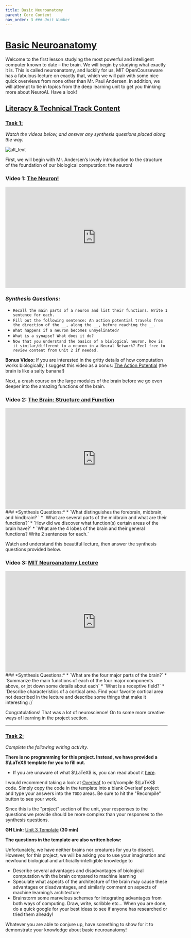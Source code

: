 ```yaml
---
title: Basic Neuroanatomy
parent: Core Content
nav_order: 3 ### Unit Number
---
```


# <u>Basic Neuroanatomy</u>

Welcome to the first lesson studying the most powerful and intelligent computer known to date – the brain. We will begin by studying what exactly it is. This is called neuroanatomy, and luckily for us, MIT OpenCourseware has a fabulous lecture on exactly that, which we will pair with some nice quick overviews from none other than Mr. Paul Andersen. In addition, we will attempt to tie in topics from the deep learning unit to get you thinking more about NeuroAI. Have a look!

## <u>Literacy & Technical Track Content</u>

### **<u>Task 1:</u>** 

*Watch the videos below, and answer any synthesis questions placed along the way.*

![alt_text](../assets/unit3/brain_diagram.png "image_tooltip")

First, we will begin with Mr. Andersen’s lovely introduction to the structure of the foundation of our biological computation: the neuron!
### **Video 1:** [The Neuron!](https://www.youtube.com/watch?v=HZh0A-lWSmY) 
<div class="center">
    <iframe width="560" height="315" src="https://www.youtube-nocookie.com/embed/HZh0A-lWSmY?si=udg_eqQ4V8Z3MsQG" title="YouTube video player" frameborder="0" allow="accelerometer; autoplay; clipboard-write; encrypted-media; gyroscope; picture-in-picture; web-share" referrerpolicy="strict-origin-when-cross-origin" allowfullscreen></iframe>
</div>

### *Synthesis Questions:*
* `Recall the main parts of a neuron and list their functions. Write 1 sentence for each.`
* `Fill out the following sentence: An action potential travels from the direction of the __, along the __, before reaching the __.`
* `What happens if a neuron becomes unmyelinated?`
* `What is a synapse? What does it do?`
* `Now that you understand the basics of a biological neuron, how is it similar/different to a neuron in a Neural Network? Feel free to review content from Unit 2 if needed.`

**Bonus Video:** If you are interested in the gritty details of how computation works biologically, I suggest this video as a bonus: [The Action Potential](https://www.youtube.com/watch?v=HYLyhXRp298) (the brain is like a salty banana!)

Next, a crash course on the large modules of the brain before we go even deeper into the amazing functions of the brain.
### **Video 2:** [The Brain: Structure and Function](https://www.youtube.com/watch?v=kMKc8nfPATI)
<div class="center">
    <iframe width="560" height="315" src="https://www.youtube-nocookie.com/embed/kMKc8nfPATI?si=_0Awgwd1V5RT_mfC" title="YouTube video player" frameborder="0" allow="accelerometer; autoplay; clipboard-write; encrypted-media; gyroscope; picture-in-picture; web-share" referrerpolicy="strict-origin-when-cross-origin" allowfullscreen></iframe>
</div>
### *Synthesis Questions:*
* `What distinguishes the forebrain, midbrain, and hindbrain? `
* `What are several parts of the midbrain and what are their functions?`
* `How did we discover what function(s) certain areas of the brain have?`
* `What are the 4 lobes of the brain and their general functions? Write 2 sentences for each.`

Watch and understand this beautiful lecture, then answer the synthesis questions provided below.
### **Video 3:** [MIT Neuroanatomy Lecture](https://www.youtube.com/watch?v=bAkuNXtgrLA&list=PLUl4u3cNGP60IKRN_pFptIBxeiMc0MCJP&index=2)
<div class="center">
    <iframe width="560" height="315" src="https://www.youtube-nocookie.com/embed/bAkuNXtgrLA?si=umRz9vDxAOxdxPWL" title="YouTube video player" frameborder="0" allow="accelerometer; autoplay; clipboard-write; encrypted-media; gyroscope; picture-in-picture; web-share" referrerpolicy="strict-origin-when-cross-origin" allowfullscreen></iframe>
</div>
### *Synthesis Questions:*
* `What are the four major parts of the brain?`
* `Summarize the main functions of each of the four major components above, or jot down some details about each`
* `What is a receptive field?`
* `Describe characteristics of a cortical area. Find your favorite cortical area not described in the lecture and describe some things that make it interesting :)`

Congratulations! That was a lot of neuroscience! On to some more creative ways of learning in the project section.

---

### **<u>Task 2:</u>** 

*Complete the following writing activity.*

**There is no programming for this project. Instead, we have provided a $\LaTeX$ template for you to fill out.**

* If you are unaware of what $\LaTeX$ is, you can read about it [here](https://www.latex-project.org/about/).

I would recommend taking a look at [Overleaf](https://www.overleaf.com/project) to edit/compile $\LaTeX$ code. Simply copy the code in the template into a blank 
Overleaf project and type your answers into the `TODO` areas. Be sure to hit the "Recompile" button to see your work.

Since this is the "project" section of the unit, your responses to the questions we provide should be more complex than 
your responses to the synthesis questions.

**GH Link:** [Unit 3 Template](https://github.com/interactive-intelligence/intro-neuro-ai-website/blob/main/notebooks/unit-03/basic_neuro_project.tex) **(30 min)**

**The questions in the template are also written below:**

Unfortunately, we have neither brains nor creatures for you to dissect. However, for this project, we will be asking you to use your imagination and newfound biological and artificially-intelligible knowledge to 

* Describe several advantages and disadvantages of biological computation with the brain compared to machine learning
* Speculate what aspects of the architecture of the brain may cause these advantages or disadvantages, and similarly comment on aspects of machine learning’s architecture
* Brainstorm some marvelous schemes for integrating advantages from both ways of computing. Draw, write, scribble etc… When you are done, do a quick google for your best ideas to see if anyone has researched or tried them already!

Whatever you are able to conjure up, have something to show for it to demonstrate your knowledge about basic neuroanatomy!
